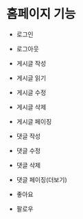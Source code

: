 # 홈페이지 기능

* 로그인
* 로그아웃

* 게시글 작성
* 게시글 읽기
* 게시글 수정
* 게시글 삭제
* 게시글 페이징

* 댓글 작성
* 댓글 수정
* 댓글 삭제
* 댓글 페이징(더보기)

* 좋아요
* 팔로우